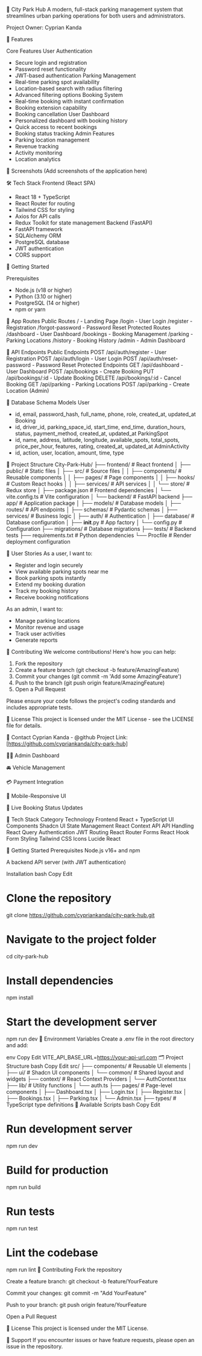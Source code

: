 🚗 City Park Hub
A modern, full-stack parking management system that streamlines urban parking operations for both users and administrators.

Project Owner: Cyprian Kanda

🌟 Features

Core Features
User Authentication
- Secure login and registration
- Password reset functionality
- JWT-based authentication
Parking Management
- Real-time parking spot availability
- Location-based search with radius filtering
- Advanced filtering options
Booking System
- Real-time booking with instant confirmation
- Booking extension capability
- Booking cancellation
User Dashboard
- Personalized dashboard with booking history
- Quick access to recent bookings
- Booking status tracking
Admin Features
- Parking location management
- Revenue tracking
- Activity monitoring
- Location analytics

📸 Screenshots
(Add screenshots of the application here)

🛠️ Tech Stack
Frontend (React SPA)
- React 18 + TypeScript
- React Router for routing
- Tailwind CSS for styling
- Axios for API calls
- Redux Toolkit for state management
Backend (FastAPI)
- FastAPI framework
- SQLAlchemy ORM
- PostgreSQL database
- JWT authentication
- CORS support

🚀 Getting Started

Prerequisites
- Node.js (v18 or higher)
- Python (3.10 or higher)
- PostgreSQL (14 or higher)
- npm or yarn

📱 App Routes
Public Routes
/ - Landing Page
/login - User Login
/register - Registration
/forgot-password - Password Reset
Protected Routes
/dashboard - User Dashboard
/bookings - Booking Management
/parking - Parking Locations
/history - Booking History
/admin - Admin Dashboard

🔧 API Endpoints
Public Endpoints
POST /api/auth/register - User Registration
POST /api/auth/login - User Login
POST /api/auth/reset-password - Password Reset
Protected Endpoints
GET /api/dashboard - User Dashboard
POST /api/bookings - Create Booking
PUT /api/bookings/:id - Update Booking
DELETE /api/bookings/:id - Cancel Booking
GET /api/parking - Parking Locations
POST /api/parking - Create Location (Admin)

🔧 Database Schema
Models
User
- id, email, password_hash, full_name, phone, role, created_at, updated_at
Booking
- id, driver_id, parking_space_id, start_time, end_time, duration_hours, status, payment_method, created_at, updated_at
ParkingSpot
- id, name, address, latitude, longitude, available_spots, total_spots, price_per_hour, features, rating, created_at, updated_at
AdminActivity
- id, action, user, location, amount, time, type

📂 Project Structure
City-Park-Hub/
├── frontend/    # React frontend
│   ├── public/                 # Static files
│   ├── src/                    # Source files
│   │   ├── components/         # Reusable components
│   │   ├── pages/              # Page components
│   │   ├── hooks/              # Custom React hooks
│   │   ├── services/           # API services
│   │   └── store/              # Redux store
│   ├── package.json           # Frontend dependencies
│   └── vite.config.ts         # Vite configuration
│
└── backend/    # FastAPI backend
    ├── app/                     # Application package
    │   ├── models/             # Database models
    │   ├── routes/             # API endpoints
    │   ├── schemas/            # Pydantic schemas
    │   ├── services/           # Business logic
    │   ├── auth/               # Authentication
    │   ├── database/           # Database configuration
    │   ├── __init__.py         # App factory
    │   └── config.py           # Configuration
    ├── migrations/             # Database migrations
    ├── tests/                  # Backend tests
    ├── requirements.txt        # Python dependencies
    └── Procfile                # Render deployment configuration

👥 User Stories
As a user, I want to:
- Register and login securely
- View available parking spots near me
- Book parking spots instantly
- Extend my booking duration
- Track my booking history
- Receive booking notifications

As an admin, I want to:
- Manage parking locations
- Monitor revenue and usage
- Track user activities
- Generate reports

🤝 Contributing
We welcome contributions! Here's how you can help:

1. Fork the repository
2. Create a feature branch (git checkout -b feature/AmazingFeature)
3. Commit your changes (git commit -m 'Add some AmazingFeature')
4. Push to the branch (git push origin feature/AmazingFeature)
5. Open a Pull Request

Please ensure your code follows the project's coding standards and includes appropriate tests.

📄 License
This project is licensed under the MIT License - see the LICENSE file for details.

📧 Contact
Cyprian Kanda - @github
Project Link: [https://github.com/cypriankanda/city-park-hub]

🧑‍💼 Admin Dashboard

🚘 Vehicle Management

💳 Payment Integration

📱 Mobile-Responsive UI

🔔 Live Booking Status Updates

🧰 Tech Stack
Category	Technology
Frontend	React + TypeScript
UI Components	Shadcn UI
State Management	React Context API
API Handling	React Query
Authentication	JWT
Routing	React Router
Forms	React Hook Form
Styling	Tailwind CSS
Icons	Lucide React

🚀 Getting Started
Prerequisites
Node.js v16+ and npm

A backend API server (with JWT authentication)

Installation
bash
Copy
Edit
# Clone the repository
git clone https://github.com/cypriankanda/city-park-hub.git

# Navigate to the project folder
cd city-park-hub

# Install dependencies
npm install

# Start the development server
npm run dev
🔐 Environment Variables
Create a .env file in the root directory and add:

env
Copy
Edit
VITE_API_BASE_URL=https://your-api-url.com
🗂️ Project Structure
bash
Copy
Edit
src/
├── components/          # Reusable UI elements
│   ├── ui/              # Shadcn UI components
│   └── common/          # Shared layout and widgets
├── context/             # React Context Providers
│   └── AuthContext.tsx
├── lib/                 # Utility functions
│   └── auth.ts
├── pages/               # Page-level components
│   ├── Dashboard.tsx
│   ├── Login.tsx
│   ├── Register.tsx
│   ├── Bookings.tsx
│   ├── Parking.tsx
│   └── Admin.tsx
├── types/               # TypeScript type definitions
📜 Available Scripts
bash
Copy
Edit
# Run development server
npm run dev

# Build for production
npm run build

# Run tests
npm run test

# Lint the codebase
npm run lint
🤝 Contributing
Fork the repository

Create a feature branch: git checkout -b feature/YourFeature

Commit your changes: git commit -m "Add YourFeature"

Push to your branch: git push origin feature/YourFeature

Open a Pull Request

📄 License
This project is licensed under the MIT License.

🛟 Support
If you encounter issues or have feature requests, please open an issue in the repository.